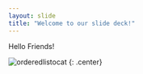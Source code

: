 ```yaml
---
layout: slide
title: "Welcome to our slide deck!"
---
```


Hello Friends!

![orderedlistocat](https://octodex.github.com/images/orderedlistocat.png)
{: .center}
